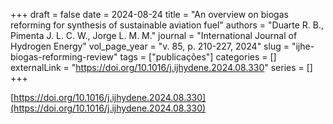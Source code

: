 +++ 
draft = false
date = 2024-08-24
title = "An overview on biogas reforming for synthesis of sustainable aviation fuel"
authors = "Duarte R. B., Pimenta J. L. C. W., Jorge L. M. M."
journal = "International Journal of Hydrogen Energy"
vol_page_year = "v. 85, p. 210-227, 2024"
slug = "ijhe-biogas-reforming-review" 
tags = ["publicações"]
categories = []
externalLink = "https://doi.org/10.1016/j.ijhydene.2024.08.330"
series = []
+++

[https://doi.org/10.1016/j.ijhydene.2024.08.330](https://doi.org/10.1016/j.ijhydene.2024.08.330)